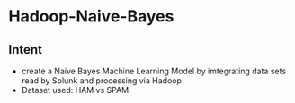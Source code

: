 # Hadoop-Naive-Bayes
## Intent
* create a Naive Bayes Machine Learning Model by imtegrating data sets read by Splunk and processing via Hadoop
* Dataset used: HAM vs SPAM. 
